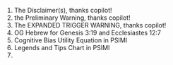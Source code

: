 1. The Disclaimer(s), thanks copilot!
2. the Preliminary Warning, thanks copilot!
3. The EXPANDED TRIGGER WARNING, thanks copilot!
4. OG Hebrew for Genesis 3:19 and Ecclesiastes 12:7
5. Cognitive Bias Utility Equation in PSIMI
6. Legends and Tips Chart in PSIMI
7. 
